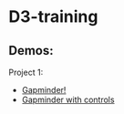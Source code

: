 # D3-training

## Demos:

Project 1:
* [Gapminder!](https://ricardor.github.io/D3-training/Udemy_course/5.10.0/index.html)
* [Gapminder with controls](https://ricardor.github.io/D3-training/Udemy_course/6/index.html)
